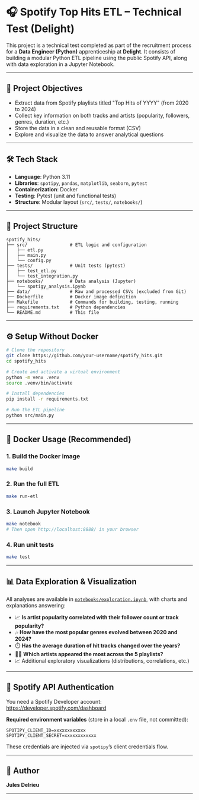 # 🎧 Spotify Top Hits ETL – Technical Test (Delight)

This project is a technical test completed as part of the recruitment process for a **Data Engineer (Python)** apprenticeship at **Delight**. It consists of building a modular Python ETL pipeline using the public Spotify API, along with data exploration in a Jupyter Notebook.

---

## 🚀 Project Objectives

- Extract data from Spotify playlists titled "Top Hits of YYYY" (from 2020 to 2024)
- Collect key information on both tracks and artists (popularity, followers, genres, duration, etc.)
- Store the data in a clean and reusable format (CSV)
- Explore and visualize the data to answer analytical questions

---

## 🛠️ Tech Stack

- **Language**: Python 3.11  
- **Libraries**: `spotipy`, `pandas`, `matplotlib`, `seaborn`, `pytest`  
- **Containerization**: Docker  
- **Testing**: Pytest (unit and functional tests)  
- **Structure**: Modular layout (`src/`, `tests/`, `notebooks/`)

---

## 📁 Project Structure

```
spotify_hits/
├── src/                # ETL logic and configuration
│   ├── etl.py
│   ├── main.py
│   └── config.py
├── tests/              # Unit tests (pytest)
│   ├── test_etl.py
│   └── test_integration.py
├── notebooks/          # Data analysis (Jupyter)
│   └── spotigy_analysis.ipynb
├── data/               # Raw and processed CSVs (excluded from Git)
├── Dockerfile          # Docker image definition
├── Makefile            # Commands for building, testing, running
├── requirements.txt    # Python dependencies
└── README.md           # This file
```

---

## ⚙️ Setup Without Docker

```bash
# Clone the repository
git clone https://github.com/your-username/spotify_hits.git
cd spotify_hits

# Create and activate a virtual environment
python -m venv .venv
source .venv/bin/activate

# Install dependencies
pip install -r requirements.txt

# Run the ETL pipeline
python src/main.py
```

---

## 🐳 Docker Usage (Recommended)

### 1. Build the Docker image

```bash
make build
```

### 2. Run the full ETL

```bash
make run-etl
```

### 3. Launch Jupyter Notebook

```bash
make notebook
# Then open http://localhost:8888/ in your browser
```

### 4. Run unit tests

```bash
make test
```

---

## 📊 Data Exploration & Visualization

All analyses are available in [`notebooks/exploration.ipynb`](notebooks/exploration.ipynb), with charts and explanations answering:

- 📈 **Is artist popularity correlated with their follower count or track popularity?**
- 🎶 **How have the most popular genres evolved between 2020 and 2024?**
- ⏱️ **Has the average duration of hit tracks changed over the years?**
- 🧑‍🎤 **Which artists appeared the most across the 5 playlists?**
- 📈 Additional exploratory visualizations (distributions, correlations, etc.)

---


## 🔐 Spotify API Authentication

You need a Spotify Developer account:  
https://developer.spotify.com/dashboard

**Required environment variables** (store in a local `.env` file, not committed):

```
SPOTIPY_CLIENT_ID=xxxxxxxxxxxx
SPOTIPY_CLIENT_SECRET=xxxxxxxxxxxx
```

These credentials are injected via `spotipy`’s client credentials flow.

---

## 🙋 Author

**Jules Delrieu**  

---
